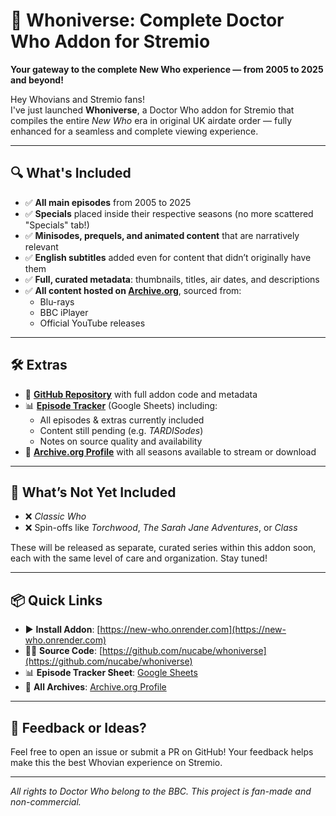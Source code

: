# 🌌 Whoniverse: Complete Doctor Who Addon for Stremio

**Your gateway to the complete New Who experience — from 2005 to 2025 and beyond!**

Hey Whovians and Stremio fans!  
I've just launched **Whoniverse**, a Doctor Who addon for Stremio that compiles the entire *New Who* era in original UK airdate order — fully enhanced for a seamless and complete viewing experience.

---

## 🔍 What's Included

- ✅ **All main episodes** from 2005 to 2025  
- ✅ **Specials** placed inside their respective seasons (no more scattered "Specials" tab!)  
- ✅ **Minisodes, prequels, and animated content** that are narratively relevant  
- ✅ **English subtitles** added even for content that didn’t originally have them  
- ✅ **Full, curated metadata**: thumbnails, titles, air dates, and descriptions  
- ✅ **All content hosted on [Archive.org](https://archive.org/details/@manuel_ornelas)**, sourced from:
  - Blu-rays  
  - BBC iPlayer  
  - Official YouTube releases  

---

## 🛠️ Extras

- 📁 **[GitHub Repository](https://github.com/nucabe/whoniverse)** with full addon code and metadata
- 📊 **[Episode Tracker](https://docs.google.com/spreadsheets/d/1R1hQxrM1999s7prFm2asMBeOJiMTThrdQZFEachoX0Q/edit?usp=sharing)** (Google Sheets) including:
  - All episodes & extras currently included  
  - Content still pending (e.g. *TARDISodes*)  
  - Notes on source quality and availability  
- 🔗 **[Archive.org Profile](https://archive.org/details/@manuel_ornelas)** with all seasons available to stream or download

---

## 🚧 What’s Not Yet Included

- ❌ *Classic Who*  
- ❌ Spin-offs like *Torchwood*, *The Sarah Jane Adventures*, or *Class*

These will be released as separate, curated series within this addon soon, each with the same level of care and organization. Stay tuned!

---

## 📦 Quick Links

- ▶️ **Install Addon**: [https://new-who.onrender.com](https://new-who.onrender.com)  
- 🧑‍💻 **Source Code**: [https://github.com/nucabe/whoniverse](https://github.com/nucabe/whoniverse)  
- 📊 **Episode Tracker Sheet**: [Google Sheets](https://docs.google.com/spreadsheets/d/1R1hQxrM1999s7prFm2asMBeOJiMTThrdQZFEachoX0Q/edit?usp=sharing)  
- 📂 **All Archives**: [Archive.org Profile](https://archive.org/details/@manuel_ornelas)

---

## 💬 Feedback or Ideas?

Feel free to open an issue or submit a PR on GitHub! Your feedback helps make this the best Whovian experience on Stremio.

---

*All rights to Doctor Who belong to the BBC. This project is fan-made and non-commercial.*  
